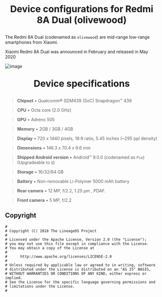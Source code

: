 <p align="center" style="font-size:30px"><b>Device configurations for Redmi 8A Dual (olivewood)</b></p>

The Redmi 8A Dual (codenamed as ``olivewood``) are mid-range low-range smartphones from Xiaomi.

Xiaomi Redmi 8A Dual was announced in February and released in May 2020

![image](https://github.com/shield44/important/raw/master/maxresdefault.jpg)

<p align="center" style="font-size:30px"><b>Device specifications</b></p>

> **Chipset** • Qualcomm® SDM439 (SoC) Snapdragon™ 439

> **CPU** • Octa core (2.0 GHz)

> **GPU** • Adreno 505

> **Memory** • 2GB / 3GB / 4GB

> **Display** • 720 x 1440 pixels, 18:9 ratio, 5.45 inches (~295 ppi density)

> **Dimensions** • 146.3 x 70.4 x 9.6 mm

> **Shipped Android version** •	Android™ 9.0.0 (codenamed as ``Pie``)(Upgradeable to ``Q``)

> **Storage** •	16/32/64 GB

> **Battery** •	Non-removable Li-Polymer 5000 mAh battery

> **Rear camera** • 12 MP, f/2.2, 1.25 μm , PDAF.

> **Front camera** • 5 MP, f/2.2

## Copyright

```
#
# Copyright (C) 2018 The LineageOS Project
#
# Licensed under the Apache License, Version 2.0 (the "License");
# you may not use this file except in compliance with the License.
# You may obtain a copy of the License at
#
#      http://www.apache.org/licenses/LICENSE-2.0
#
# Unless required by applicable law or agreed to in writing, software
# distributed under the License is distributed on an "AS IS" BASIS,
# WITHOUT WARRANTIES OR CONDITIONS OF ANY KIND, either express or implied.
# See the License for the specific language governing permissions and
# limitations under the License.
#
